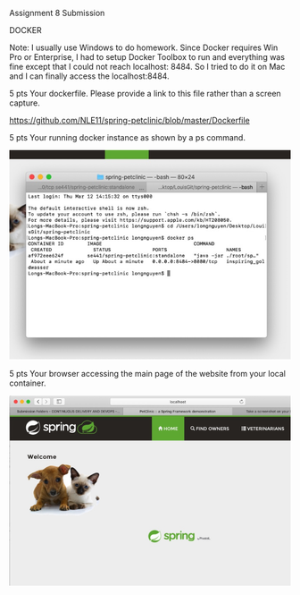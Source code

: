 Assignment 8 Submission

DOCKER 

Note: I usually use Windows to do homework. Since Docker requires Win Pro or Enterprise, I had to setup Docker Toolbox to run and everything was fine except that I could not reach localhost: 8484. So I tried to do it on Mac and I can finally access the localhost:8484. 

5 pts Your dockerfile. Please provide a link to this file rather than a screen capture.

https://github.com/NLE11/spring-petclinic/blob/master/Dockerfile

5 pts Your running docker instance as shown by a ps command.

![Screen Capture #1](images/Mac2.jpg)

5 pts Your browser accessing the main page of the website from your local container.

![Screen Capture #1](images/Mac1.jpg)




